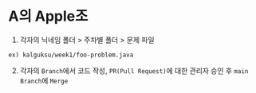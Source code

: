 # A의 Apple조

1. 각자의 닉네임 폴더 > 주차별 폴더 > 문제 파일
```
ex) kalguksu/week1/foo-problem.java
```

2. 각자의 `Branch`에서 코드 작성, `PR(Pull Request)`에 대한 관리자 승인 후 `main Branch`에 `Merge`
